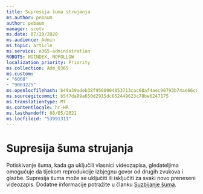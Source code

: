 ```yaml
---
title: Supresija šuma strujanja
ms.author: pebaum
author: pebaum
manager: scotv
ms.date: 07/20/2020
ms.audience: Admin
ms.topic: article
ms.service: o365-administration
ROBOTS: NOINDEX, NOFOLLOW
localization_priority: Priority
ms.collection: Adm_O365
ms.custom:
- "6068"
- "9003225"
ms.openlocfilehash: b49a39adeb38f9508004853713cac68af4aec90793b74ae66c603ad6fb62c994
ms.sourcegitcommit: b5f7da89a650d2915dc652449623c78be6247175
ms.translationtype: MT
ms.contentlocale: hr-HR
ms.lasthandoff: 08/05/2021
ms.locfileid: "53991311"
---
```

# <a name="stream-noise-suppression"></a>Supresija šuma strujanja

Potiskivanje šuma, kada ga uključili vlasnici videozapisa, gledateljima omogućuje da tijekom reprodukcije izbjegnu govor od drugih zvukova i glazbe. Supresija šuma može se uključiti ili isključiti za svaki novo preneseni videozapis. Dodatne informacije potražite u članku [Suzbijanje šuma](https://docs.microsoft.com/stream/noise-suppression).